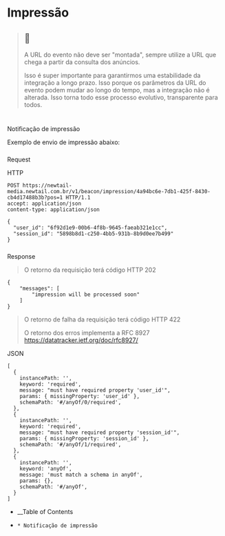

# Impressão

> ##  🚧
>
> A URL do evento não deve ser "montada", sempre utilize a URL que chega a
> partir da consulta dos anúncios.
>
> Isso é super importante para garantirmos uma estabilidade da integração a
> longo prazo. Isso porque os parâmetros da URL do evento podem mudar ao longo
> do tempo, mas a integração não é alterada. Isso torna todo esse processo
> evolutivo, transparente para todos.

#

Notificação de impressão

Exemplo de envio de impressão abaixo:

###

Request

HTTP

    
    
    POST https://newtail-media.newtail.com.br/v1/beacon/impression/4a94bc6e-7db1-425f-8430-cb4d17488b3b?pos=1 HTTP/1.1
    accept: application/json
    content-type: application/json
    
    {
      "user_id": "6f92d1e9-00b6-4f8b-9645-faeab321e1cc",
      "session_id": "5898b8d1-c250-4bb5-931b-8b9d0ee7b499"
    }
     
    

###

Response

> O retorno da requisição terá código HTTP 202
    
    
    {
    	"messages": [
    		"impression will be processed soon"
    	]
    }
    

> O retorno de falha da requisição terá código HTTP 422
>
> O retorno dos erros implementa a RFC 8927
> <https://datatracker.ietf.org/doc/rfc8927/>

JSON

    
    
    [
      {
        instancePath: '',
        keyword: 'required',
        message: "must have required property 'user_id'",
        params: { missingProperty: 'user_id' },
        schemaPath: '#/anyOf/0/required',
      },
      {
        instancePath: '',
        keyword: 'required',
        message: "must have required property 'session_id'",
        params: { missingProperty: 'session_id' },
        schemaPath: '#/anyOf/1/required',
      },
      {
        instancePath: '',
        keyword: 'anyOf',
        message: 'must match a schema in anyOf',
        params: {},
        schemaPath: '#/anyOf',
      }
    ]
    

  * __Table of Contents
  *     * Notificação de impressão

